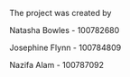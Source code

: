 The project was created by


Natasha Bowles - 100782680

Josephine Flynn - 100784809

Nazifa Alam - 100787092
